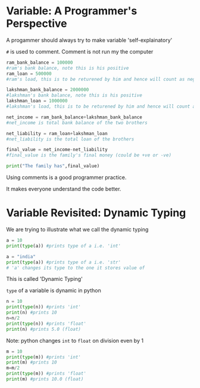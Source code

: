 # Variable: A Programmer's Perspective

A progammer should always try to make variable 'self-explainatory'

```#``` is used to comment. Comment is not run my the computer

```python
ram_bank_balance = 100000
#ram's bank balance, note this is his positive
ram_loan = 500000
#ram's load, this is to be returened by him and hence will count as negetive

lakshman_bank_balance = 2000000
#lakshman's bank balance, note this is his positive
lakshman_loan = 1000000
#lakshman's load, this is to be returened by him and hence will count as negetive

net_income = ram_bank_balance+lakshman_bank_balance
#net_income is total bank balance of the two brothers

net_liability = ram_loan+lakshman_loan
#net_liability is the total loan of the brothers

final_value = net_income-net_liability
#final_value is the family's final money (could be +ve or -ve)

print("The family has",final_value)
```
Using comments is a good programmer practice.

It makes everyone understand the code better.

# Variable Revisited: Dynamic Typing

We are trying to illustrate what we call the dynamic typing
```python
a = 10
print(type(a)) #prints type of a i.e. 'int'

a = "india"
print(type(a)) #prints type of a i.e. 'str'
# 'a' changes its type to the one it stores value of
```
This is called 'Dynamic Typing'

```type``` of a variable is dynamic in python
```python
n = 10
print(type(n)) #prints 'int'
print(n) #prints 10
n=n/2
print(type(n)) #prints 'float'
print(n) #prints 5.0 (float)
```
Note: python changes ```int``` to ```float``` on division even by 1
```python
m = 10
print(type(m)) #prints 'int'
print(m) #prints 10
m=m/2
print(type(m)) #prints 'float'
print(m) #prints 10.0 (float)
```

